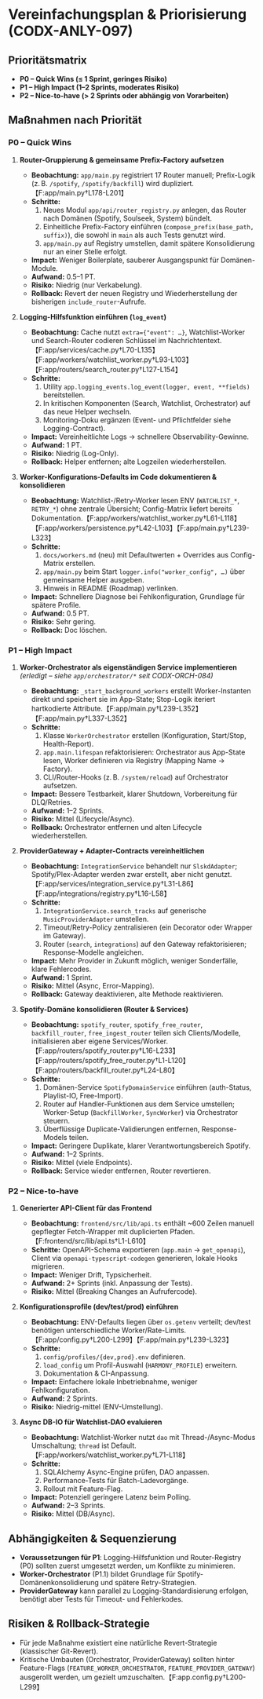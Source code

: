 # Vereinfachungsplan & Priorisierung (CODX-ANLY-097)

## Prioritätsmatrix
- **P0 – Quick Wins (≤ 1 Sprint, geringes Risiko)**
- **P1 – High Impact (1–2 Sprints, moderates Risiko)**
- **P2 – Nice-to-have (> 2 Sprints oder abhängig von Vorarbeiten)**

## Maßnahmen nach Priorität

### P0 – Quick Wins
1. **Router-Gruppierung & gemeinsame Prefix-Factory aufsetzen**  
   - **Beobachtung:** `app/main.py` registriert 17 Router manuell; Prefix-Logik (z. B. `/spotify`, `/spotify/backfill`) wird dupliziert.【F:app/main.py†L178-L201】  
   - **Schritte:**  
     1. Neues Modul `app/api/router_registry.py` anlegen, das Router nach Domänen (Spotify, Soulseek, System) bündelt.  
     2. Einheitliche Prefix-Factory einführen (`compose_prefix(base_path, suffix)`), die sowohl in `main` als auch Tests genutzt wird.  
     3. `app/main.py` auf Registry umstellen, damit spätere Konsolidierung nur an einer Stelle erfolgt.  
   - **Impact:** Weniger Boilerplate, sauberer Ausgangspunkt für Domänen-Module.  
   - **Aufwand:** 0.5–1 PT.  
   - **Risiko:** Niedrig (nur Verkabelung).  
   - **Rollback:** Revert der neuen Registry und Wiederherstellung der bisherigen `include_router`-Aufrufe.

2. **Logging-Hilfsfunktion einführen (`log_event`)**  
   - **Beobachtung:** Cache nutzt `extra={"event": …}`, Watchlist-Worker und Search-Router codieren Schlüssel im Nachrichtentext.【F:app/services/cache.py†L70-L135】【F:app/workers/watchlist_worker.py†L93-L103】【F:app/routers/search_router.py†L127-L154】  
   - **Schritte:**
     1. Utility `app.logging_events.log_event(logger, event, **fields)` bereitstellen.
     2. In kritischen Komponenten (Search, Watchlist, Orchestrator) auf das neue Helper wechseln.
     3. Monitoring-Doku ergänzen (Event- und Pflichtfelder siehe Logging-Contract).  
   - **Impact:** Vereinheitlichte Logs → schnellere Observability-Gewinne.  
   - **Aufwand:** 1 PT.  
   - **Risiko:** Niedrig (Log-Only).  
   - **Rollback:** Helper entfernen; alte Logzeilen wiederherstellen.

3. **Worker-Konfigurations-Defaults im Code dokumentieren & konsolidieren**  
   - **Beobachtung:** Watchlist-/Retry-Worker lesen ENV (`WATCHLIST_*`, `RETRY_*`) ohne zentrale Übersicht; Config-Matrix liefert bereits Dokumentation.【F:app/workers/watchlist_worker.py†L61-L118】【F:app/workers/persistence.py†L42-L103】【F:app/main.py†L239-L323】  
   - **Schritte:**  
     1. `docs/workers.md` (neu) mit Defaultwerten + Overrides aus Config-Matrix erstellen.  
     2. `app/main.py` beim Start `logger.info("worker_config", …)` über gemeinsame Helper ausgeben.  
     3. Hinweis in README (Roadmap) verlinken.  
   - **Impact:** Schnellere Diagnose bei Fehlkonfiguration, Grundlage für spätere Profile.  
   - **Aufwand:** 0.5 PT.  
   - **Risiko:** Sehr gering.  
   - **Rollback:** Doc löschen.

### P1 – High Impact
1. **Worker-Orchestrator als eigenständigen Service implementieren** *(erledigt – siehe `app/orchestrator/*` seit CODX-ORCH-084)*
   - **Beobachtung:** `_start_background_workers` erstellt Worker-Instanten direkt und speichert sie im App-State; Stop-Logik iteriert hartkodierte Attribute.【F:app/main.py†L239-L352】【F:app/main.py†L337-L352】  
   - **Schritte:**  
     1. Klasse `WorkerOrchestrator` erstellen (Konfiguration, Start/Stop, Health-Report).  
     2. `app.main.lifespan` refaktorisieren: Orchestrator aus App-State lesen, Worker definieren via Registry (Mapping Name → Factory).  
     3. CLI/Router-Hooks (z. B. `/system/reload`) auf Orchestrator aufsetzen.  
   - **Impact:** Bessere Testbarkeit, klarer Shutdown, Vorbereitung für DLQ/Retries.  
   - **Aufwand:** 1–2 Sprints.  
   - **Risiko:** Mittel (Lifecycle/Async).  
   - **Rollback:** Orchestrator entfernen und alten Lifecycle wiederherstellen.

2. **ProviderGateway + Adapter-Contracts vereinheitlichen**  
   - **Beobachtung:** `IntegrationService` behandelt nur `SlskdAdapter`; Spotify/Plex-Adapter werden zwar erstellt, aber nicht genutzt.【F:app/services/integration_service.py†L31-L86】【F:app/integrations/registry.py†L16-L58】  
   - **Schritte:**  
     1. `IntegrationService.search_tracks` auf generische `MusicProviderAdapter` umstellen.  
     2. Timeout/Retry-Policy zentralisieren (ein Decorator oder Wrapper im Gateway).  
     3. Router (`search`, `integrations`) auf den Gateway refaktorisieren; Response-Modelle angleichen.  
   - **Impact:** Mehr Provider in Zukunft möglich, weniger Sonderfälle, klare Fehlercodes.  
   - **Aufwand:** 1 Sprint.  
   - **Risiko:** Mittel (Async, Error-Mapping).  
   - **Rollback:** Gateway deaktivieren, alte Methode reaktivieren.

3. **Spotify-Domäne konsolidieren (Router & Services)**  
   - **Beobachtung:** `spotify_router`, `spotify_free_router`, `backfill_router`, `free_ingest_router` teilen sich Clients/Modelle, initialisieren aber eigene Services/Worker.【F:app/routers/spotify_router.py†L16-L233】【F:app/routers/spotify_free_router.py†L1-L120】【F:app/routers/backfill_router.py†L24-L80】  
   - **Schritte:**  
     1. Domänen-Service `SpotifyDomainService` einführen (auth-Status, Playlist-IO, Free-Import).  
     2. Router auf Handler-Funktionen aus dem Service umstellen; Worker-Setup (`BackfillWorker`, `SyncWorker`) via Orchestrator steuern.  
     3. Überflüssige Duplicate-Validierungen entfernen, Response-Models teilen.  
   - **Impact:** Geringere Duplikate, klarer Verantwortungsbereich Spotify.  
   - **Aufwand:** 1–2 Sprints.  
   - **Risiko:** Mittel (viele Endpoints).  
   - **Rollback:** Service wieder entfernen, Router revertieren.

### P2 – Nice-to-have
1. **Generierter API-Client für das Frontend**  
   - **Beobachtung:** `frontend/src/lib/api.ts` enthält ~600 Zeilen manuell gepflegter Fetch-Wrapper mit duplicierten Pfaden.【F:frontend/src/lib/api.ts†L1-L610】  
   - **Schritte:** OpenAPI-Schema exportieren (`app.main` → `get_openapi`), Client via `openapi-typescript-codegen` generieren, lokale Hooks migrieren.  
   - **Impact:** Weniger Drift, Typsicherheit.  
   - **Aufwand:** 2+ Sprints (inkl. Anpassung der Tests).  
   - **Risiko:** Mittel (Breaking Changes an Aufrufercode).

2. **Konfigurationsprofile (dev/test/prod) einführen**  
   - **Beobachtung:** ENV-Defaults liegen über `os.getenv` verteilt; dev/test benötigen unterschiedliche Worker/Rate-Limits.【F:app/config.py†L200-L299】【F:app/main.py†L239-L323】  
   - **Schritte:**  
     1. `config/profiles/{dev,prod}.env` definieren.  
     2. `load_config` um Profil-Auswahl (`HARMONY_PROFILE`) erweitern.  
     3. Dokumentation & CI-Anpassung.  
   - **Impact:** Einfachere lokale Inbetriebnahme, weniger Fehlkonfiguration.  
   - **Aufwand:** 2 Sprints.  
   - **Risiko:** Niedrig-mittel (ENV-Umstellung).

3. **Async DB-IO für Watchlist-DAO evaluieren**  
   - **Beobachtung:** Watchlist-Worker nutzt `dao` mit Thread-/Async-Modus Umschaltung; `thread` ist Default.【F:app/workers/watchlist_worker.py†L71-L118】  
   - **Schritte:**  
     1. SQLAlchemy Async-Engine prüfen, DAO anpassen.  
     2. Performance-Tests für Batch-Ladevorgänge.  
     3. Rollout mit Feature-Flag.  
   - **Impact:** Potenziell geringere Latenz beim Polling.  
   - **Aufwand:** 2–3 Sprints.  
   - **Risiko:** Mittel (DB/Async).

## Abhängigkeiten & Sequenzierung
- **Voraussetzungen für P1**: Logging-Hilfsfunktion und Router-Registry (P0) sollten zuerst umgesetzt werden, um Konflikte zu minimieren.  
- **Worker-Orchestrator** (P1.1) bildet Grundlage für Spotify-Domänenkonsolidierung und spätere Retry-Strategien.  
- **ProviderGateway** kann parallel zu Logging-Standardisierung erfolgen, benötigt aber Tests für Timeout- und Fehlerkodes.

## Risiken & Rollback-Strategie
- Für jede Maßnahme existiert eine natürliche Revert-Strategie (klassischer Git-Revert).  
- Kritische Umbauten (Orchestrator, ProviderGateway) sollten hinter Feature-Flags (`FEATURE_WORKER_ORCHESTRATOR`, `FEATURE_PROVIDER_GATEWAY`) ausgerollt werden, um gezielt umzuschalten.【F:app.config.py†L200-L299】

